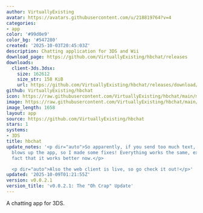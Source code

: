 ```yaml
---
author: VirtuallyExisting
avatar: https://avatars.githubusercontent.com/u/218819764?v=4
categories:
- app
color: '#99d0e9'
color_bg: '#547280'
created: '2025-10-03T20:45:03Z'
description: Chatting application for 3DS and Wii
download_page: https://github.com/VirtuallyExisting/hbchat/releases
downloads:
  client-3ds.3dsx:
    size: 162612
    size_str: 158 KiB
    url: https://github.com/VirtuallyExisting/hbchat/releases/download/v0.0.2.1/client-3ds.3dsx
github: VirtuallyExisting/hbchat
icon: https://raw.githubusercontent.com/VirtuallyExisting/hbchat/main/meta/icon.png
image: https://raw.githubusercontent.com/VirtuallyExisting/hbchat/main/meta/banner.png
image_length: 1658
layout: app
source: https://github.com/VirtuallyExisting/hbchat
stars: 1
systems:
- 3DS
title: hbchat
update_notes: '<p dir="auto">So apparently, if you send too much text, it kinda just
  blows up the app, so I made some fixes! Everything works the same, except for the
  fact that it works better now.</p>

  <p dir="auto">Also the web client is live, so go check it out!</p>'
updated: '2025-10-09T01:21:55Z'
version: v0.0.2.1
version_title: 'v0.0.2.1: The "Oh Crap" Update'
---
```

A chatting app for 3DS.